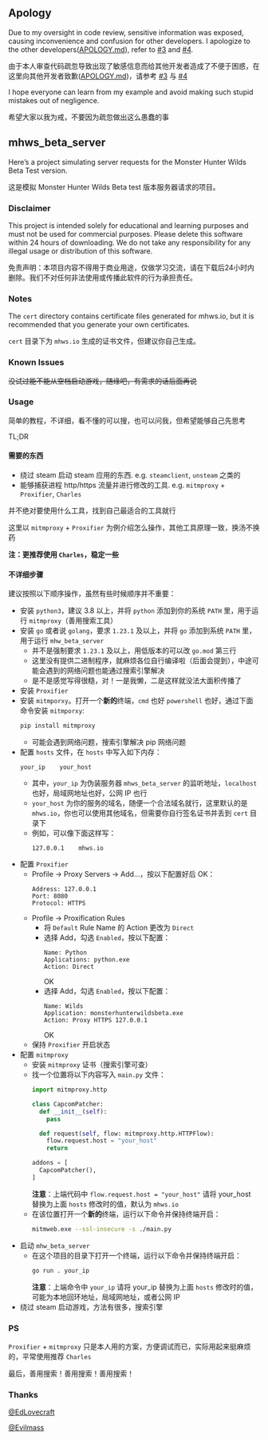 ## Apology
Due to my oversight in code review, sensitive information was exposed, causing inconvenience and confusion for other developers. I apologize to the other developers([APOLOGY.md](APOLOGY.md)), refer to [#3](https://github.com/KujouRinka/mhws_beta_server/issues/3) and [#4](https://github.com/KujouRinka/mhws_beta_server/pull/4).

由于本人审查代码疏忽导致出现了敏感信息而给其他开发者造成了不便于困惑，在这里向其他开发者致歉([APOLOGY.md](APOLOGY.md))，请参考 [#3](https://github.com/KujouRinka/mhws_beta_server/issues/3) 与 [#4](https://github.com/KujouRinka/mhws_beta_server/pull/4)

I hope everyone can learn from my example and avoid making such stupid mistakes out of negligence.

希望大家以我为戒，不要因为疏忽做出这么愚蠢的事

## mhws_beta_server
Here’s a project simulating server requests for the Monster Hunter Wilds Beta Test version.

这是模拟 Monster Hunter Wilds Beta test 版本服务器请求的项目。


### Disclaimer
This project is intended solely for educational and learning purposes and must not be used for commercial purposes. Please delete this software within 24 hours of downloading. We do not take any responsibility for any illegal usage or distribution of this software.

免责声明：本项目内容不得用于商业用途，仅做学习交流，请在下载后24小时内删除。我们不对任何非法使用或传播此软件的行为承担责任。

### Notes
The `cert` directory contains certificate files generated for mhws.io, but it is recommended that you generate your own certificates.

`cert` 目录下为 `mhws.io` 生成的证书文件，但建议你自己生成。

### Known Issues
~~没试过能不能从空档启动游戏，随缘吧，有需求的话后面再说~~

### Usage

简单的教程，不详细，看不懂的可以搜，也可以问我，但希望能够自己先思考

TL;DR

#### 需要的东西

- 绕过 steam 启动 steam 应用的东西. e.g. `steamclient`, `unsteam` 之类的
- 能够捕获进程 http/https 流量并进行修改的工具. e.g. `mitmproxy` + `Proxifier`, `Charles`

并不绝对要使用什么工具，找到自己最适合的工具就行

这里以 `mitmproxy` + `Proxifier` 为例介绍怎么操作，其他工具原理一致，换汤不换药

**注：更推荐使用 `Charles`，稳定一些**

#### 不详细步骤

建议按照以下顺序操作，虽然有些时候顺序并不重要：

- 安装 `python3`，建议 3.8 以上，并将 `python` 添加到你的系统 `PATH` 里，用于运行 `mitmproxy`（善用搜索工具）
- 安装 `go` 或者说 `golang`，要求 `1.23.1` 及以上，并将 `go` 添加到系统 `PATH` 里，用于运行 `mhw_beta_server`
  - 并不是强制要求 `1.23.1` 及以上，用低版本的可以改 `go.mod` 第三行
  - 这里没有提供二进制程序，就麻烦各位自行编译啦（后面会提到），中途可能会遇到的网络问题也能通过搜索引擎解决
  - 是不是感觉写得很糙，对！一是我懒，二是这样就没法大面积传播了
- 安装 `Proxifier`
- 安装 `mitmporxy`。打开一个**新的**终端，`cmd` 也好 `powershell` 也好，通过下面命令安装 `mitmporxy`:
  ```bash
  pip install mitmproxy
  ```
  - 可能会遇到网络问题，搜索引擎解决 pip 网络问题
- 配置 `hosts` 文件，在 `hosts` 中写入如下内存：
  ```text
  your_ip    your_host
  ```
  - 其中，`your_ip` 为伪装服务器 `mhws_beta_server` 的监听地址，`localhost` 也好，局域网地址也好，公网 IP 也行
  - `your_host` 为你的服务的域名，随便一个合法域名就行，这里默认的是 `mhws.io`，你也可以使用其他域名，但需要你自行签名证书并丢到 `cert` 目录下
  - 例如，可以像下面这样写：
    ```text
    127.0.0.1    mhws.io
    ```
- 配置 `Proxifier`
  - Profile -> Proxy Servers -> Add...，按以下配置好后 OK：
    ```text
    Address: 127.0.0.1
    Port: 8080
    Protocol: HTTPS
    ```
  - Profile -> Proxification Rules
    - 将 `Default` Rule Name 的 Action 更改为 `Direct`
    - 选择 Add，勾选 `Enabled`，按以下配置：
      ```text
      Name: Python
      Applications: python.exe
      Action: Direct
      ```
      OK
    - 选择 Add，勾选 `Enabled`，按以下配置：
      ```text
      Name: Wilds
      Application: monsterhunterwildsbeta.exe
      Action: Proxy HTTPS 127.0.0.1
      ```
      OK
  - 保持 `Proxifier` 开启状态
- 配置 `mitmproxy`
  - 安装 `mitmproxy` 证书（搜索引擎可查）
  - 找一个位置将以下内容写入 `main.py` 文件：
    ```python
    import mitmproxy.http
    
    class CapcomPatcher:
      def __init__(self):
        pass

      def request(self, flow: mitmproxy.http.HTTPFlow):
        flow.request.host = "your_host"
        return

    addons = [
      CapcomPatcher(),
    ]
    ```
    **注意**：上端代码中 `flow.request.host = "your_host"` 请将 your_host 替换为上面 `hosts` 修改时的值，默认为 `mhws.io`
  - 在该位置打开一个**新的**终端，运行以下命令并保持终端开启：
    ```bash
    mitmweb.exe --ssl-insecure -s ./main.py
    ```
- 启动 `mhw_beta_server`
  - 在这个项目的目录下打开一个终端，运行以下命令并保持终端开启：
    ```bash
    go run . your_ip
    ```
    **注意**：上端命令中 `your_ip` 请将 your_ip 替换为上面 `hosts` 修改时的值，可能为本地回环地址，局域网地址，或者公网 IP
- 绕过 steam 启动游戏，方法有很多，搜索引擎

### PS
`Proxifier` + `mitmproxy` 只是本人用的方案，方便调试而已，实际用起来挺麻烦的，平常使用推荐 `Charles`

最后，善用搜索！善用搜索！善用搜索！

### Thanks
[@EdLovecraft](https://github.com/EdLovecraft)

[@Evilmass](https://github.com/Evilmass)
